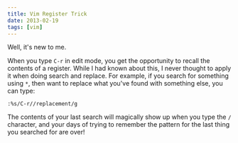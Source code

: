 ```yaml
---
title: Vim Register Trick
date: 2013-02-19
tags: [vim]
---
```


Well, it's new to me.

<!--more-->

When you type `C-r` in edit mode, you get the opportunity to recall the contents
of a register.  While I had known about this, I never thought to apply it when
doing search and replace.  For example, if you search for something using `*`,
then want to replace what you've found with something else, you can type:

```vim
:%s/C-r//replacement/g
```

The contents of your last search will magically show up when you type the `/`
character, and your days of trying to remember the pattern for the last thing
you searched for are over!
